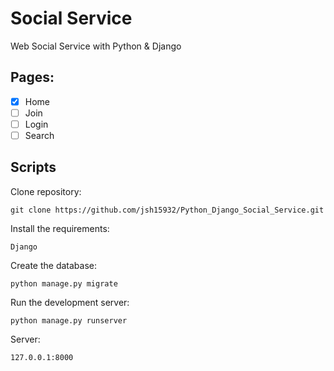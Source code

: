 # Social Service

Web Social Service with Python & Django

## Pages:

- [x] Home
- [ ] Join
- [ ] Login
- [ ] Search

## Scripts

Clone repository:
```
git clone https://github.com/jsh15932/Python_Django_Social_Service.git
```

Install the requirements:
```
Django
```

Create the database:
```
python manage.py migrate
```

Run the development server:
```
python manage.py runserver
```

Server:
```
127.0.0.1:8000
```